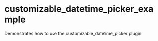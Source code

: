 # customizable_datetime_picker_example

Demonstrates how to use the customizable_datetime_picker plugin.
